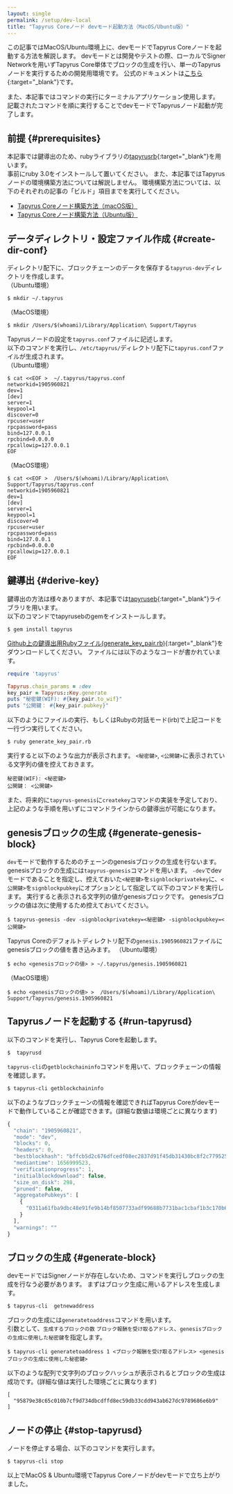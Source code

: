 ```yaml
---
layout: single
permalink: /setup/dev-local
title: "Tapyrus Coreノード devモード起動方法（MacOS/Ubuntu版）"
---
```


この記事ではMacOS/Ubuntu環境上に、devモードでTapyrus Coreノードを起動する方法を解説します。
devモードとは開発やテストの際、ローカルでSigner Networkを用いずTapyrus Core単体でブロックの生成を行い、単一のTapyrusノードを実行するための開発用環境です。
公式のドキュメントは[こちら](https://github.com/chaintope/tapyrus-core/blob/master/doc/tapyrus/getting_started.md#how-to-start-tapyrus-in-dev-mode){:target="_blank"}です。  

また、本記事ではコマンドの実行にターミナルアプリケーション使用します。
記載されたコマンドを順に実行することでdevモードでTapyrusノード起動が完了します。

## 前提 {#prerequisites}

本記事では鍵導出のため、rubyライブラリの[tapyrusrb](https://github.com/chaintope/tapyrusrb){:target="_blank"}を用います。  
事前にruby 3.0をインストールして置いてください。
また、本記事ではTapyrusノードの環境構築方法については解説しません。
環境構築方法については、以下のそれぞれの記事の「ビルド」項目までを実行してください。
 - [Tapyrus Coreノード構築方法（macOS版）](https://site.tapyrus.chaintope.com/setup/osx)
 - [Tapyrus Coreノード構築方法（Ubuntu版）](https://site.tapyrus.chaintope.com/setup/ubuntu)


## データディレクトリ・設定ファイル作成 {#create-dir-conf}

ディレクトリ配下に、ブロックチェーンのデータを保存する`tapyrus-dev`ディレクトリを作成します。  
（Ubuntu環境）
```
$ mkdir ~/.tapyrus
```

（MacOS環境）
```
$ mkdir /Users/$(whoami)/Library/Application\ Support/Tapyrus
```

Tapyrusノードの設定を`tapyrus.conf`ファイルに記述します。  
以下のコマンドを実行し、`/etc/tapyrus/`ディレクトリ配下に`tapyrus.conf`ファイルが生成されます。  
（Ubuntu環境）
```
$ cat <<EOF >  ~/.tapyrus/tapyrus.conf
networkid=1905960821
dev=1
[dev]
server=1
keypool=1
discover=0
rpcuser=user
rpcpassword=pass
bind=127.0.0.1
rpcbind=0.0.0.0
rpcallowip=127.0.0.1
EOF
```

（MacOS環境）
```
$ cat <<EOF >  /Users/$(whoami)/Library/Application\ Support/Tapyrus/tapyrus.conf
networkid=1905960821
dev=1
[dev]
server=1
keypool=1
discover=0
rpcuser=user
rpcpassword=pass
bind=127.0.0.1
rpcbind=0.0.0.0
rpcallowip=127.0.0.1
EOF
```

## 鍵導出 {#derive-key}

鍵導出の方法は様々ありますが、本記事では[tapyruseb](https://github.com/chaintope/tapyrusrb){:target="_blank"}ライブラリを用います。  
以下のコマンドでtapyrusebのgemをインストールします。
```
$ gem install tapyrus
```

[Github上の鍵導出用Rubyファイル(generate_key_pair.rb)](https://github.com/chaintope/tapyrus-pages/scripts/generate_key_pair.rb){:target="_blank"}をダウンロードしてください。
ファイルには以下のようなコードが書かれています。  

```ruby
require 'tapyrus'

Tapyrus.chain_params = :dev
key_pair = Tapyrus::Key.generate
puts "秘密鍵(WIF): #{key_pair.to_wif}"
puts "公開鍵： #{key_pair.pubkey}"
```

以下のようにファイルの実行、もしくはRubyの対話モード(irb)で上記コードを一行づつ実行してください。
```
$ ruby generate_key_pair.rb
```

実行すると以下のような出力が表示されます。
 `<秘密鍵>`, `<公開鍵>`に表示されている文字列の値を控えておきます。
```
秘密鍵(WIF): <秘密鍵>
公開鍵： <公開鍵>
```

また、将来的に`tapyrus-genesis`に`createkey`コマンドの実装を予定しており、上記のような手順を用いずにコマンドラインからの鍵導出が可能になります。


## genesisブロックの生成 {#generate-genesis-block}
`dev`モードで動作するためのチェーンのgenesisブロックの生成を行ないます。  
genesisブロックの生成には`tapyrus-genesis`コマンドを用います。
`-dev`でdevモードであることを指定し、控えておいた`<秘密鍵>`を`signblockprivatekey`に、`<公開鍵>`を`signblockpubkey`にオプションとして指定して以下のコマンドを実行します。
実行すると表示される文字列の値がgenesisブロックです。
genesisブロックの値は次に使用するため控えておいてください。
```
$ tapyrus-genesis -dev -signblockprivatekey=<秘密鍵> -signblockpubkey=<公開鍵> 
```

Tapyrus Coreのデフォルトディレクトリ配下の`genesis.1905960821`ファイルにgenesisブロックの値を書き込みます。
（Ubuntu環境）
```
$ echo <genesisブロックの値> > ~/.tapyrus/genesis.1905960821
```
（MacOS環境）
```
$ echo <genesisブロックの値> >  /Users/$(whoami)/Library/Application\ Support/Tapyrus/genesis.1905960821
```


## Tapyrusノードを起動する {#run-tapyrusd}

以下のコマンドを実行し、Tapyrus Coreを起動します。  
```
$  tapyrusd
```

`tapyrus-cli`の`getblockchaininfo`コマンドを用いて、ブロックチェーンの情報を確認します。  
```
$ tapyrus-cli getblockchaininfo
```

以下のようなブロックチェーンの情報を確認できればTapyrus Coreがdevモードで動作していることが確認できます。(詳細な数値は環境ごとに異なります)  
```javascript
{
  "chain": "1905960821",
  "mode": "dev",
  "blocks": 0,
  "headers": 0,
  "bestblockhash": "bffcb5d2c676dfcedf08ec2837d91f45db31430bc8f2c77952516ceafa858f55",
  "mediantime": 1656999523,
  "verificationprogress": 1,
  "initialblockdownload": false,
  "size_on_disk": 298,
  "pruned": false,
  "aggregatePubkeys": [
    {
      "0311a61fba9dbc48e91fe9b14bf8507733adf99688b7731bac1cbaf1b3c170b645": 0
    }
  ],
  "warnings": ""
}
```

## ブロックの生成 {#generate-block}
devモードではSignerノードが存在しないため、コマンドを実行しブロックの生成を行なう必要があります。
まずはブロック生成に用いるアドレスを生成します。
```
$ tapyrus-cli  getnewaddress
```

ブロックの生成には`generatetoaddress`コマンドを用います。  
引数として、`生成するブロックの数` `ブロック報酬を受け取るアドレス`、`genesisブロックの生成に使用した秘密鍵`を指定します。
```
$ tapyrus-cli generatetoaddress 1 <ブロック報酬を受け取るアドレス> <genesisブロックの生成に使用した秘密鍵>
```

以下のような配列で文字列のブロックハッシュが表示されるとブロックの生成は成功です。(詳細な値は実行した環境ごとに異なります)
```
[
  "95879e38c65c010b7cf9d734dbcdffd8ec59db33cdd943ab627dc9789686e6b9"
]
```

## ノードの停止 {#stop-tapyrusd}
ノードを停止する場合、以下のコマンドを実行します。  
```
$ tapyrus-cli stop
```

以上でMacOS & Ubuntu環境でTapyrus Coreノードがdevモードで立ち上がりました。  


